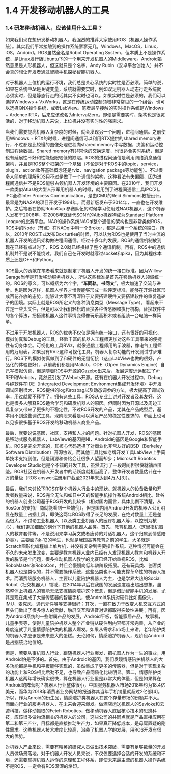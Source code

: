 # 1.4 开发移动机器人的工具

### 1.4 研发移动机器人，应该使用什么工具？

如果我们现在想研发移动机器人，我强烈的推荐大家使用ROS（机器人操作系统）。其实我们平常接触到的操作系统寥寥无几，Windows，MacOS，Linux，iOS，Andoird。ROS虽然全名是Robot Operating System，但本质上不是操作系统，是Linux发行版Ubuntu下的一个用来开发机器人的Middleware。Android虽然意思是人形机器人，但这就只是个名字，Andy Rubin（安卓平台创始人）并不会真的想让开发者通过智能手机探秘智能机器人。

对于机器人上位机的运行环境，我们总是关心系统的实时性是否必须。简单的说，如果在系统中Δt是关键变量，系统就需要实时，例如双足机器人动态行走系统就必须实时，但是静态行走的话其实不实时也可以。如果实时性是必须的，我们可以选择Windows + VxWorks，这是在传统运动控制领域非常常见的一个组合。也可以选择QNX操作系统，或者LabView。笔者最早接触的实时操作系统是Windows + Ardence RTX，后来应该改名为IntervalZero。即便是需要实时，架构也是很灵活的，对于移动机器人来说，上位机并没有实时性的强需求。

当我们需要提高机器人复杂度的时候，就会发现另一个问题，进程间通信。之前使用Windows + RTX的时候，进程间通信可以利用RTX提供的shared memory进行，不过都是比较慢的图像处理进程向shared memory中写数据，决策和运动控制进程读数据。Shared memory有非常快的交换速度，也很适合实时系统，但是也有延展性不好和性能极限较低的缺陷。ROS的进程间通信是利用网络消息通信架构，并且是ROS整个框架的一个基础（不论是对于ROS中的topic，service，plugin，actionlib等基础概念还是rviz，navigation package等功能包）。不过很多人简单的理解ROS只不过是做了一个通信的架构，这种看法有失偏颇，因为进程间通信并不是ROS能够占领机器人开发环境的主要原因。在2010年，我们开发一款类似Atlas的大型人形军用机器人的时候，就用到了进程间通信工具IPC\[2]。IPC全称Inter Process Communication，是由CMU的Reid Simmons教授设计。最早是为NASA的项目开发于1994年，而最新版发布于2014年，一直也在开发维护。之后笔者在协助RoboCup 参赛队伍的时候学习使用过NAO机器人，这个机器人发布于2006年，在2008年就替代SONY的Aibo机器狗成为Standard Platform League的比赛平台。NAO的操作系统NAOqi整个通信的架构也是非常类似ROS，ROS中的Node（节点）在NAOqi中叫一个Broker，都是占用一个系统的端口。所以，2010年ROS正式发布Box turtle的时候，可以认为ROS也是使用了当时主流的机器人开发的通讯架构做进程间通信。经过十多年的发展，ROS的通信机制放到现在已经有点过时了，ROS 2.0就已经换掉了整个通讯机制。再有，ROS中的通信机制并不是说不能绕过，我们自己在开发时就写过socket和pika，因为其程序本质上还是C++和Python。

ROS最大的贡献在笔者看来就是制定了机器人开发的统一接口标准。因为Willow Garage当年是开发移动服务机器人，所以这些标准是首先在移动机器人领域统一的。ROS的意义，可以概括为六个字，“**车同轨，书同文**”，极大加速了交流与进步。也是因为这样，机器人学界才慢慢能够形成一些评定标准，能够在开源社区形成百花齐放的态势，能够让大家不再深陷于又要搭建硬件又要搭建软件的重复造轮子的困境。实际上就是ROS所定义的各种消息类型（Message Type），看起来不过是一些头文件，但是可以让我们轻松的替换各种传感器和执行机构，替换软件中的各个算法，把搭建机器人这件事情变得像玩乐高积木或者组装一台电脑一样简单。

不过用于开发机器人，ROS的优势不仅仅是拥有统一接口，还有很好的可视化、模拟仿真和Debug的工具。经验丰富的机器人工程师更加对这些工具带来的便捷性有切身体会。可视化的工具RViz，就像通信工程师用的示波器，像电气工程师用的万用表，如果没有RViz这种可视化工具，机器人复杂功能的开发测试寸步难行。ROS下的模拟仿真做到了和硬件的无缝衔接（这点LabView也做的很好，产品化的体验更好），以前我们都是用Matlab，ODE（Open Dynamics Engine）自己写模拟仿真，但是随着ROS中开源的Gazebo出来后，发展速度远远超过了V-REP和Webots，竟然还引发了Webots开源。还有在机器人开发过程中，Debug与纯软件在IDE（Integrated Development Environment集成开发环境）中开发调试区别很大，ROS提供的log和rosbag以及动态调参的方法，极大提高了调试效率，用过就爱不释手了。拥有这些工具，ROS从专业上讲对开发者及其友好，这也是很多人解释ROS适合学习和研发机器人的原因。但同时因为开源以及周边工具复杂又带来了更多的不稳定性，不过ROS开发的产品，尤其在产品成型后，基本用不到这些调试工具，现阶段来看是可以满足产品的稳定性要求的，市面上也可以见多很多基于ROS开发的移动机器人商业产品。

最后，就要说说基因，社区，支持和人才的问题。针对机器人开发，ROS的基因是移动式服务机器人，LabView的基因是NI，Android的基因是Google和智能手机。ROS是完全开源的，其核心代码选择了对商业化非常友好的BSD（Berkeley Software Distribution）开源协议，而其他工具比如老牌开发工具LabView上手简单技术支持到位，但是闭源和价格会让很多人望而却步；Microsoft Robotics Developer Studio也是个不错的开发工具，虽然流行了一段时间但很快就销声匿迹。ROS社区在机器人开发者中的活跃度就相当高了，整体开发者数量估计在十万的量级（ROS answer注册用户截至2021年末达到4万人\[3]）。

最后，我们来讨论下ROS在整个机器人行业中的现状。就机器人的设备数量和开发者数量来说，ROS完全无法和如日中天的智能手机操作系统Android相比。硅谷的机器人创业公司基于ROS开发的比较多（相对国内而言，具体比例不清楚，从RosCon的支持厂商就能看到一些端倪），但是国内用Android开发的机器人公司明显在数量上占据上风，即使这两年ROS取得了长足的发展，在绝对数量上还是差距很大。不讨论工业机器人（以及类工业机器人的医疗机器人等，以控制为核心），我们更加细致的划分下其他的机器人品类。首先，教育机器人（这里指机器人的教育套件等，不是说用来学习英文或者唐诗的对话机器人，这个归属到情感陪护类），主要面向k-12的学生，也就是我国高等教育之前的学生，大多就是Scratch图形化编程加上单片机，并没有复杂到需要操作系统。这种情况可能会在不久的未来发生改变，主要是教育机器人业内已经有人发现机器人教育和机器人开发的脱节是个问题，很多推动机器人教学的比赛已经开始重视ROS，比如RoboMaster和RoboCon，并且会慢慢向低年龄阶段拓展。还有玩具类、创客类机器人也是类似的，并不需要操作系统，这些品类也不可能支撑革命性的机器人技术。而消费级服务机器人，主要以儿童陪护机器人为主，也是学界大热的Social Robot（社交机器人）领域，在2014年以后在我国的发展速度超出超出想象。虽然整体上机器人的智能无法支撑情感陪护这个概念，但是借助智能手机的发展，尤其是现在集成了大量传感器的智能手机，使Android系统对硬件比如摄像头，IMU，麦克风，通讯元件等等支持很好；其次，一直在致力于改变人机交互方式的巨头们做出了很多惊人的贡献，触屏交互和语音对话都取得突破性进展；再有，因为Android系统的一些附属产品的发展，Android平板，智能家居产品，故事机，儿童手表等，使得儿童陪护机器人整个产业链从硬件到内容都非常完善，从产业的角度造就了儿童情感陪护类的机器人爆发。如果从需求和市场上来讲，老年陪护类的机器人才应该是未来更大的蛋糕。无论如何，情感陪护机器人，现阶段Android是占据统治地位的。

但是，若要从事机器人行业，跟随机器人行业爆发，把机器人作为一生的事业，用Android怕是不够的。首先，由于Android的基因，我们发现情感陪护机器人的大多功能都是手机和平板能够实现的，虽然集成了更多的传感器，但是对于实现复杂的功能上和ROS相比后劲不足，也导致产品同质化比较明显。第二，情感陪护类机器人这两年增长确实很快，算在机器人行业里是非常大的体量，但是如果算在Android的阵营呢？机器人行业整体很小，中国服务机器人市场2018年约为18.4亿美元，而华为2018年消费者业务网站的报道称其当年手机销量就超过2亿部\[4]。所以，作为Anroid的衍生品，情感陪护类机器人在这个存量市场的份额并不大。 而面向行业的服务机器人，在未来会迎来爆发。做酒店运送机器人的Savioke和云迹科技，做移动抓取的Fetch Robotics，做移动机器人底层核心技术的思岚科技，应该很多做物流相关的机器人的公司，这些公司的共同点就是产品直接应用在第二和第三产业，目标都是直接推动生产力，如果真正降低成本，是毋庸置疑的刚性需求。这些机器人技术难度比较高，沿袭了机器人学的发展，用ROS开发有很大的优势。

对机器人产业来说，需要有精英的研究人员做出技术突破，需要有足够数量的开发人员做场景落地。对于机器人开发人员来说，不仅仅要选择合适的开发的系统和环境，还需要掌握机器人运作的原理和工程体系，即使未来最主流的机器人操作系统不是ROS，一定会有ROS深深的烙印。
